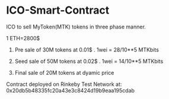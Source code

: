 # ICO-Smart-Contract



ICO to sell MyToken(MTK) tokens in three phase manner.

1 ETH=2800$
1. Pre sale of 30M tokens at 0.01$ . 1wei = 28/10**5 MTKbits

2. Seed sale of 50M tokens at 0.02$ .  1wei = 14/10**5 MTKbits

3. Final sale of 20M tokens at dyamic price

Contract deployed on Rinkeby Test Network at: 0x20db5b48335fc20a43e3c8424d19b9eaa195cdab
